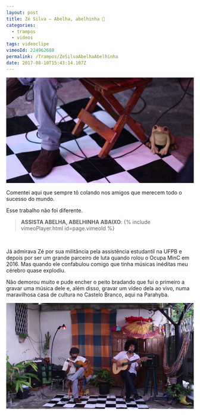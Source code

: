 ```yaml
---
layout: post
title: Zé Silva — Abelha, abelhinha 🐝
categories:
  - trampos
  - videos
tags: videoclipe
vimeoId: 224962688
permalink: /Trampos/ZeSilvaAbelhaAbelhinha
date: 2017-08-10T15:43:14.107Z
---
```

![](/images/uploads/1_epb9204klnsp8gmebjxeqq.png)

Comentei aqui que sempre tô colando nos amigos que merecem todo o sucesso do mundo.

Esse trabalho não foi diferente.

> **ASSISTA ABELHA, ABELHINHA ABAIXO**:
{% include vimeoPlayer.html id=page.vimeoId %}
<br/>

Já admirava Zé por sua militância pela assistência estudantil na UFPB e depois por ser um grande parceiro de luta quando rolou o Ocupa MinC em 2016. Mas quando ele confabulou comigo que tinha músicas inéditas meu cérebro quase explodiu.

Não demorou muito e pude encher o peito bradando que fui o primeiro a gravar uma música dele e, além disso, gravar um vídeo dela ao vivo, numa maravilhosa casa de cultura no Castelo Branco, aqui na Parahyba.

![](/images/uploads/1_1e_a_3a9ssdu_9ygwuk-fq.png)